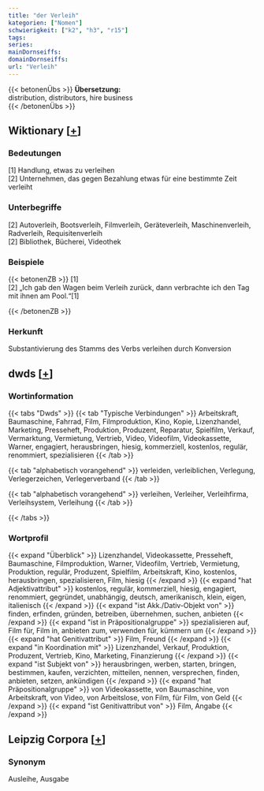```yaml
---
title: "der Verleih"
kategorien: ["Nomen"]
schwierigkeit: ["k2", "h3", "r15"]
tags:
series:
mainDornseiffs:
domainDornseiffs:
url: "Verleih"
---
```


{{< betonenÜbs >}}
**Übersetzung:**  
distribution, distributors, hire business  
{{< /betonenÜbs >}}

## Wiktionary [[+](https://de.wiktionary.org/wiki/Verleih)]

### Bedeutungen
[1] Handlung, etwas zu verleihen  
[2] Unternehmen, das gegen Bezahlung etwas für eine bestimmte Zeit verleiht  

### Unterbegriffe
[2] Autoverleih, Bootsverleih, Filmverleih, Geräteverleih, Maschinenverleih, Radverleih, Requisitenverleih  
[2] Bibliothek, Bücherei, Videothek  

### Beispiele
{{< betonenZB >}}
[1]  
[2] „Ich gab den Wagen beim Verleih zurück, dann verbrachte ich den Tag mit ihnen am Pool.“[1]  

{{< /betonenZB >}}
### Herkunft
Substantivierung des Stamms des Verbs verleihen durch Konversion  



## dwds [[+](https://www.dwds.de/wb/Verleih)]

### Wortinformation
{{< tabs "Dwds" >}}
{{< tab "Typische Verbindungen" >}}
Arbeitskraft, Baumaschine, Fahrrad, Film, Filmproduktion, Kino, Kopie, Lizenzhandel, Marketing, Presseheft, Produktion, Produzent, Reparatur, Spielfilm, Verkauf, Vermarktung, Vermietung, Vertrieb, Video, Videofilm, Videokassette, Warner, engagiert, herausbringen, hiesig, kommerziell, kostenlos, regulär, renommiert, spezialisieren
{{< /tab >}}

{{< tab "alphabetisch vorangehend" >}}
verleiden, verleiblichen, Verlegung, Verlegerzeichen, Verlegerverband
{{< /tab >}}

{{< tab "alphabetisch vorangehend" >}}
verleihen, Verleiher, Verleihfirma, Verleihsystem, Verleihung
{{< /tab >}}

{{< /tabs >}}

### Wortprofil
{{< expand "Überblick" >}} Lizenzhandel, Videokassette, Presseheft, Baumaschine, Filmproduktion, Warner, Videofilm, Vertrieb, Vermietung, Produktion, regulär, Produzent, Spielfilm, Arbeitskraft, Kino, kostenlos, herausbringen, spezialisieren, Film, hiesig {{< /expand >}}
{{< expand "hat Adjektivattribut" >}} kostenlos, regulär, kommerziell, hiesig, engagiert, renommiert, gegründet, unabhängig, deutsch, amerikanisch, klein, eigen, italienisch {{< /expand >}}
{{< expand "ist Akk./Dativ-Objekt von" >}} finden, erfinden, gründen, betreiben, übernehmen, suchen, anbieten {{< /expand >}}
{{< expand "ist in Präpositionalgruppe" >}} spezialisieren auf, Film für, Film in, anbieten zum, verwenden für, kümmern um {{< /expand >}}
{{< expand "hat Genitivattribut" >}} Film, Freund {{< /expand >}}
{{< expand "in Koordination mit" >}} Lizenzhandel, Verkauf, Produktion, Produzent, Vertrieb, Kino, Marketing, Finanzierung {{< /expand >}}
{{< expand "ist Subjekt von" >}} herausbringen, werben, starten, bringen, bestimmen, kaufen, verzichten, mitteilen, nennen, versprechen, finden, anbieten, setzen, ankündigen {{< /expand >}}
{{< expand "hat Präpositionalgruppe" >}} von Videokassette, von Baumaschine, von Arbeitskraft, von Video, von Arbeitslose, von Film, für Film, von Geld {{< /expand >}}
{{< expand "ist Genitivattribut von" >}} Film, Angabe {{< /expand >}}

## Leipzig Corpora [[+](https://corpora.uni-leipzig.de/en/res?word=Verleih&corpusId=deu_newscrawl-public_2018)]


### Synonym
Ausleihe, Ausgabe

